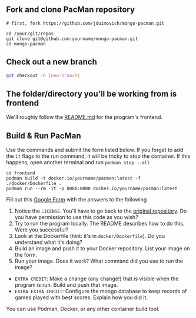 ## Fork and clone PacMan repository

```
# first, fork https://github.com/jduimovich/mongo-pacman.git

cd /your/git/repos
git clone git@github.com:yourname/mongo-pacman.git
cd mongo-pacman
```

## Check out a new branch

```bash
git checkout -b [new-branch]
```

## The folder/directory you'll be working from is frontend

We'll roughly follow the [README.md](https://github.com/jduimovich/mongo-pacman/tree/main/frontend)
for the program's frontend.


## Build & Run PacMan

Use the commands and submit the form listed below.
If you forget to add the `it` flags to the run command, it will be tricky to stop the container.
If this happens, open another terminal and run `podman stop --all`

```
cd frontend
podman build -t docker.io/yourname/pacman:latest -f ./docker/Dockerfile .
podman run --rm -it -p 8080:8000 docker.io/yourname/pacman:latest
```

Fill out this [Google Form](https://forms.gle/gaZLPbik3w6sNiW57) with the answers to the following
1. Notice the `LICENSE`. You'll have to go back to the [original repository](https://github.com/font/pacman). Do you have permission to use this code as you wish?
2. Try to run the program locally. The README describes how to do this. Were you successful?
3. Look at the Dockerfile (hint: it's in `docker/Dockerfile`). Do you understand what it's doing?
4. Build an image and push it to your Docker repository. List your image on the form.
5. Run your image. Does it work? What command did you use to run the image?

* `EXTRA CREDIT`: Make a change (any change!) that is visible when the program is run. Build and push that image.
* `EXTRA EXTRA CREDIT`: Configure the mongo database to keep records of games played with best scores. Explain how you did it.

You can use Podman, Docker, or any other container build tool.
